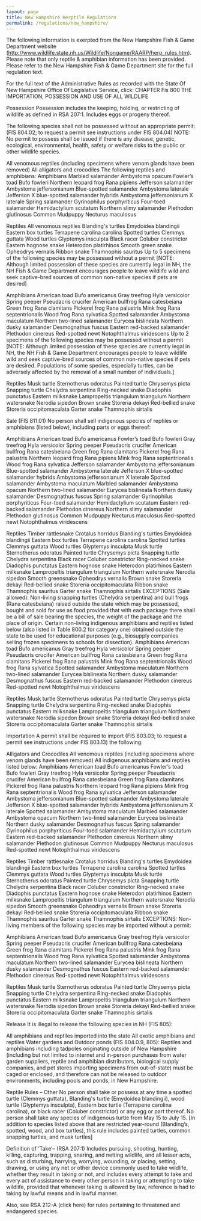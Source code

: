 ```yaml
---
layout: page
title: New Hampshire Herptile Regulations
permalink: /regulations/new_hampshire/
---
```


The following information is exerpted from the New Hampshire Fish & Game Department website (http://www.wildlife.state.nh.us/Wildlife/Nongame/RAARP/herp_rules.htm). Please note that only reptile & amphibian information has been provided. Please refer to the New Hampshire Fish & Game Department site for the full regulation text.

For the full text of the Administrative Rules as recorded with the State Of New Hampshire Office Of Legislative Service, click: CHAPTER Fis 800  THE IMPORTATION, POSSESSION AND USE OF ALL WILDLIFE

Possession
Possession includes the keeping, holding, or restricting of wildlife as defined in RSA 207:1.  Includes eggs or progeny thereof.

The following species shall not be possessed without an appropriate permit: (FIS 804.02; to request a permit see instructions under FIS 804.04) 
NOTE: No permit to possess shall be issued if there is any disease, genetic, ecological, environmental, health, safety or welfare risks to the public or other wildlife species.

All venomous reptiles (including specimens where venom glands have been removed)
All alligators and crocodiles
The following reptiles and amphibians:
Amphibians
Marbled salamander	Ambystoma opacum
Fowler’s toad	Bufo fowleri
Northern leopard frog	Rana pipiens
Jefferson salamander	Ambystoma jeffersonianum
Blue-spotted salamander	Ambystoma laterale
Jefferson X blue-spotted salamander hybrids	Ambystoma jeffersonianum X laterale
Spring salamander	Gyrinophilus porphyriticus
Four-toed salamander	Hemidactylium scutatum
Northern slimy salamander	Plethodon glutinosus
Common Mudpuppy	Necturus maculosus
 

Reptiles
All venomous reptiles
Blanding's turtles	Emydoidea blandingii
Eastern box turtles	Terrapene carolina carolina
Spotted turtles	Clemmys guttata
Wood turtles	Glyptemys insculpta
Black racer	Coluber constrictor
Eastern hognose snake	Heterodon platirhinos
Smooth green snake	Opheodrys vernalis
Ribbon snake	Thamnophis sauritus
Up to 5 specimens of the following species may be possessed without a permit
[NOTE: Although limited possession of these species are currently legal in NH, the NH Fish & Game Department encourages people to leave wildlife wild and seek captive-bred sources of common non-native species if pets are desired]

Amphibians
American toad	Bufo americanus
Gray treefrog	Hyla versicolor
Spring peeper	Pseudacris crucifer
American bullfrog	Rana catesbeiana
Green frog	Rana clamitans
Pickerel frog	Rana palustris
Mink frog	Rana septentrionalis
Wood frog	Rana sylvatica
Spotted salamander	Ambystoma maculatum
Northern two-lined salamander	Eurycea bislineata
Northern dusky salamander	Desmognathus fuscus
Eastern red-backed salamander	Plethodon cinereus
Red-spotted newt	Notophthalmus viridescens
Up to 2 specimens of the following species may be possessed without a permit
[NOTE: Although limited possession of these species are currently legal in NH, the NH Fish & Game Department encourages people to leave wildlife wild and seek captive-bred sources of common non-native species if pets are desired. Populations of some species, especially turtles, can be adversely affected by the removal of a small number of individuals.]

Reptiles
Musk turtle	Sternotherus odoratus
Painted turtle	Chrysemys picta
Snapping turtle	Chelydra serpentina
Ring-necked snake	Diadophis punctatus
Eastern milksnake	Lampropeltis triangulum triangulum
Northern watersnake	Nerodia sipedon
Brown snake	Storeria dekayi
Red-bellied snake	Storeria occipitomaculata
Garter snake	Thamnophis sirtalis
 

Sale (FIS 811.01)
No person shall sell indigenous species of reptiles or amphibians (listed below), including parts or eggs thereof:

Amphibians
American toad	Bufo americanus
Fowler’s toad	Bufo fowleri
Gray treefrog	Hyla versicolor
Spring peeper	Pseudacris crucifer
American bullfrog	Rana catesbeiana
Green frog	Rana clamitans
Pickerel frog	Rana palustris
Northern leopard frog	Rana pipiens
Mink frog	Rana septentrionalis
Wood frog	Rana sylvatica
Jefferson salamander	Ambystoma jeffersonianum
Blue-spotted salamander	Ambystoma laterale
Jefferson X blue-spotted salamander hybrids	Ambystoma jeffersonianum X laterale
Spotted salamander	Ambystoma maculatum
Marbled salamander	Ambystoma opacum
Northern two-lined salamander	Eurycea bislineata
Northern dusky salamander	Desmognathus fuscus
Spring salamander	Gyrinophilus porphyriticus
Four-toed salamander	Hemidactylium scutatum
Eastern red-backed salamander	Plethodon cinereus
Northern slimy salamander	Plethodon glutinosus
Common Mudpuppy	Necturus maculosus
Red-spotted newt	Notophthalmus viridescens
 

Reptiles
Timber rattlesnake	Crotalus horridus
Blanding's turtles	Emydoidea blandingii
Eastern box turtles	Terrapene carolina carolina
Spotted turtles	Clemmys guttata
Wood turtles	Glyptemys insculpta
Musk turtle	Sternotherus odoratus
Painted turtle	Chrysemys picta
Snapping turtle	Chelydra serpentina
Black racer	Coluber constrictor
Ring-necked snake	Diadophis punctatus
Eastern hognose snake	Heterodon platirhinos
Eastern milksnake	Lampropeltis triangulum triangulum
Northern watersnake	Nerodia sipedon
Smooth greensnake	Opheodrys vernalis
Brown snake	Storeria dekayi
Red-bellied snake	Storeria occipitomaculata
Ribbon snake	Thamnophis sauritus
Garter snake	Thamnophis sirtalis
EXCEPTIONS (Sale allowed):
Non-living snapping turtles (Chelydra serpentina) and bull frogs (Rana catesbeiana) raised outside the state which may be possessed, bought and sold for use as food provided that with each package there shall be a bill of sale bearing the species, the weight of the package and the place of origin.
Certain non-living indigenous amphibians and reptiles listed below (also listed in Table 800.2 for category one) obtained outside the state to be used for educational purposes (e.g., biosupply companies selling frozen specimens to schools for dissection).
Amphibians
American toad	Bufo americanus
Gray treefrog	Hyla versicolor
Spring peeper	Pseudacris crucifer
American bullfrog	Rana catesbeiana
Green frog	Rana clamitans
Pickerel frog	Rana palustris
Mink frog	Rana septentrionalis
Wood frog	Rana sylvatica
Spotted salamander	Ambystoma maculatum
Northern two-lined salamander	Eurycea bislineata
Northern dusky salamander	Desmognathus fuscus
Eastern red-backed salamander	Plethodon cinereus
Red-spotted newt	Notophthalmus viridescens
 

Reptiles
Musk turtle	Sternotherus odoratus
Painted turtle	Chrysemys picta
Snapping turtle	Chelydra serpentina
Ring-necked snake	Diadophis punctatus
Eastern milksnake	Lampropeltis triangulum triangulum
Northern watersnake	Nerodia sipedon
Brown snake	Storeria dekayi
Red-bellied snake	Storeria occipitomaculata
Garter snake	Thamnophis sirtalis
 

Importation
A permit shall be required to import (FIS 803.03; to request a permit see instructions under FIS 803.13) the following:

Alligators and Crocodiles
All venomous reptiles (including specimens where venom glands have been removed)
All indigenous amphibians and reptiles listed below:
Amphibians
American toad	Bufo americanus
Fowler’s toad	Bufo fowleri
Gray treefrog	Hyla versicolor
Spring peeper	Pseudacris crucifer
American bullfrog	Rana catesbeiana
Green frog	Rana clamitans
Pickerel frog	Rana palustris
Northern leopard frog	Rana pipiens
Mink frog	Rana septentrionalis
Wood frog	Rana sylvatica
Jefferson salamander	Ambystoma jeffersonianum
Blue-spotted salamander	Ambystoma laterale
Jefferson X blue-spotted salamander hybrids	Ambystoma jeffersonianum X laterale
Spotted salamander	Ambystoma maculatum
Marbled salamander	Ambystoma opacum
Northern two-lined salamander	Eurycea bislineata
Northern dusky salamander	Desmognathus fuscus
Spring salamander	Gyrinophilus porphyriticus
Four-toed salamander	Hemidactylium scutatum
Eastern red-backed salamander	Plethodon cinereus
Northern slimy salamander	Plethodon glutinosus
Common Mudpuppy	Necturus maculosus
Red-spotted newt	Notophthalmus viridescens
 

Reptiles
Timber rattlesnake	Crotalus horridus
Blanding's turtles	Emydoidea blandingii
Eastern box turtles	Terrapene carolina carolina
Spotted turtles	Clemmys guttata
Wood turtles	Glyptemys insculpta
Musk turtle	Sternotherus odoratus
Painted turtle	Chrysemys picta
Snapping turtle	Chelydra serpentina
Black racer	Coluber constrictor
Ring-necked snake	Diadophis punctatus
Eastern hognose snake	Heterodon platirhinos
Eastern milksnake	Lampropeltis triangulum triangulum
Northern watersnake	Nerodia sipedon
Smooth greensnake	Opheodrys vernalis
Brown snake	Storeria dekayi
Red-bellied snake	Storeria occipitomaculata
Ribbon snake	Thamnophis sauritus
Garter snake	Thamnophis sirtalis
EXCEPTIONS: Non-living members of the following species may be imported without a permit:

Amphibians
American toad	Bufo americanus
Gray treefrog	Hyla versicolor
Spring peeper	Pseudacris crucifer
American bullfrog	Rana catesbeiana
Green frog	Rana clamitans
Pickerel frog	Rana palustris
Mink frog	Rana septentrionalis
Wood frog	Rana sylvatica
Spotted salamander	Ambystoma maculatum
Northern two-lined salamander	Eurycea bislineata
Northern dusky salamander	Desmognathus fuscus
Eastern red-backed salamander	Plethodon cinereus
Red-spotted newt	Notophthalmus viridescens
 

Reptiles
Musk turtle	Sternotherus odoratus
Painted turtle	Chrysemys picta
Snapping turtle	Chelydra serpentina
Ring-necked snake	Diadophis punctatus
Eastern milksnake	Lampropeltis triangulum triangulum
Northern watersnake	Nerodia sipedon
Brown snake	Storeria dekayi
Red-bellied snake	Storeria occipitomaculata
Garter snake	Thamnophis sirtalis
 

Release
It is illegal to release the following species in NH (FIS 805):

All amphibians and reptiles imported into the state
All exotic amphibians and reptiles
Water gardens and Outdoor ponds (FIS 804.0.9, 805):
Reptiles and amphibians including tadpoles originating outside of New Hampshire (including but not limited to internet and in-person purchases from water garden suppliers, reptile and amphibian distributors, biological supply companies, and pet stores importing specimens from out-of-state) must be caged or enclosed, and therefore can not be released to outdoor environments, including pools and ponds, in New Hampshire.

Reptile Rules – Other
No person shall take or possess at any time a spotted turtle (Clemmys guttata), Blanding's turtle (Emydoidea blandingii), wood turtle (Glyptemys insculpta), Eastern box turtle (Terrapene carolina carolina), or black racer (Coluber constrictor) or any egg or part thereof.
No person shall take any species of indigenous turtle from May 15 to July 15.
[In addition to species listed above that are restricted year-round (Blanding’s, spotted, wood, and box turtles), this rule includes painted turtles, common snapping turtles, and musk turtles]

Definition of ‘Take’– (RSA 207:1)
Includes pursuing, shooting, hunting, killing, capturing, trapping, snaring, and netting wildlife, and all lesser acts, such as disturbing, harrying, worrying, wounding, or placing, setting, drawing, or using any net or other device commonly used to take wildlife, whether they result in taking or not, and includes every attempt to take and every act of assistance to every other person in taking or attempting to take wildlife, provided that whenever taking is allowed by law, reference is had to taking by lawful means and in lawful manner.

Also, see RSA 212-A (click here) for rules pertaining to threatened and endangered species.